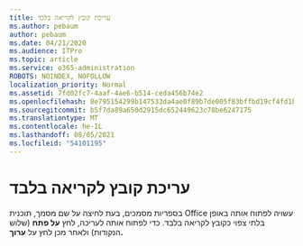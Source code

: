 ```yaml
---
title: עריכת קובץ לקריאה בלבד
ms.author: pebaum
author: pebaum
ms.date: 04/21/2020
ms.audience: ITPro
ms.topic: article
ms.service: o365-administration
ROBOTS: NOINDEX, NOFOLLOW
localization_priority: Normal
ms.assetid: 7fd02fc7-4aaf-4ae6-b514-ceda456b74e2
ms.openlocfilehash: 8e795154299b147533da4ae0f89b7de005f83bffbd19cf4fd1b03c0d16d5598c
ms.sourcegitcommit: b5f7da89a650d2915dc652449623c78be6247175
ms.translationtype: MT
ms.contentlocale: he-IL
ms.lasthandoff: 08/05/2021
ms.locfileid: "54101195"
---
```

# <a name="edit-a-read-only-file"></a>עריכת קובץ לקריאה בלבד

בספריות מסמכים, בעת לחיצה על שם מסמך, תוכנית Office עשויה לפתוח אותה באופן בלתי צפוי כקובץ לקריאה בלבד. כדי לפתוח אותה לעריכה, לחץ **על פתח** (שלוש הנקודות) ולאחר מכן לחץ על **ערוך.**
  

